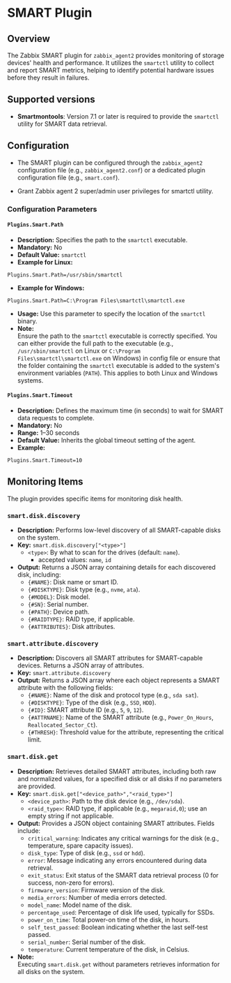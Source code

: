 # SMART Plugin

## Overview

The Zabbix SMART plugin for `zabbix_agent2` provides monitoring of storage devices' health and performance. It utilizes the `smartctl` utility to collect and report SMART metrics, helping to identify potential hardware issues before they result in failures.

## Supported versions
- **Smartmontools**: Version 7.1 or later is required to provide the `smartctl` utility for SMART data retrieval.

## Configuration

- The SMART plugin can be configured through the `zabbix_agent2` configuration file (e.g., `zabbix_agent2.conf`) or a dedicated plugin configuration file (e.g., `smart.conf`).

- Grant Zabbix agent 2 super/admin user privileges for smartctl utility.

### Configuration Parameters

#### `Plugins.Smart.Path`
- **Description:** Specifies the path to the `smartctl` executable.
- **Mandatory:** No
- **Default Value:** `smartctl`
- **Example for Linux:**
```
Plugins.Smart.Path=/usr/sbin/smartctl
```
- **Example for Windows:**
```
Plugins.Smart.Path=C:\Program Files\smartctl\smartctl.exe
```
- **Usage:** Use this parameter to specify the location of the `smartctl` binary.
- **Note:**  
  Ensure the path to the `smartctl` executable is correctly specified. You can either provide the full path to the executable (e.g., `/usr/sbin/smartctl` on Linux or `C:\Program Files\smartctl\smartctl.exe` on Windows) in config file or ensure that the folder containing the `smartctl` executable is added to the system's environment variables (`PATH`). This applies to both Linux and Windows systems.

#### `Plugins.Smart.Timeout`
- **Description:** Defines the maximum time (in seconds) to wait for SMART data requests to complete.
- **Mandatory:** No
- **Range:** 1–30 seconds
- **Default Value:** Inherits the global timeout setting of the agent.
- **Example:**
```
Plugins.Smart.Timeout=10
```

## Monitoring Items

The plugin provides specific items for monitoring disk health.

### `smart.disk.discovery`
- **Description:** Performs low-level discovery of all SMART-capable disks on the system.
- **Key:** `smart.disk.discovery["<type>"]`
  - `<type>`: By what to scan for the drives (default: `name`).
    -  accepted values: `name`, `id`
- **Output:** Returns a JSON array containing details for each discovered disk, including:
  - `{#NAME}`: Disk name or smart ID.
  - `{#DISKTYPE}`: Disk type (e.g., `nvme`, `ata`).
  - `{#MODEL}`: Disk model.
  - `{#SN}`: Serial number.
  - `{#PATH}`: Device path.
  - `{#RAIDTYPE}`: RAID type, if applicable.
  - `{#ATTRIBUTES}`: Disk attributes.

### `smart.attribute.discovery`
- **Description:** Discovers all SMART attributes for SMART-capable devices. Returns a JSON array of attributes.
- **Key:** `smart.attribute.discovery`
- **Output:** Returns a JSON array where each object represents a SMART attribute with the following fields:
  - `{#NAME}`: Name of the disk and protocol type (e.g., `sda sat`).
  - `{#DISKTYPE}`: Type of the disk (e.g., `SSD`, `HDD`).
  - `{#ID}`: SMART attribute ID (e.g., `5`, `9`, `12`).
  - `{#ATTRNAME}`: Name of the SMART attribute (e.g., `Power_On_Hours`, `Reallocated_Sector_Ct`).
  - `{#THRESH}`: Threshold value for the attribute, representing the critical limit.

### `smart.disk.get`
- **Description:** Retrieves detailed SMART attributes, including both raw and normalized values, for a specified disk or all disks if no parameters are provided.
- **Key:** `smart.disk.get["<device_path>","<raid_type>"]`
  - `<device_path>`: Path to the disk device (e.g., `/dev/sda`).
  - `<raid_type>`: RAID type, if applicable (e.g., `megaraid,0`); use an empty string if not applicable.
- **Output:** Provides a JSON object containing SMART attributes. Fields include:
  - `critical_warning`: Indicates any critical warnings for the disk (e.g., temperature, spare capacity issues).
  - `disk_type`: Type of disk (e.g., `ssd` or `hdd`).
  - `error`: Message indicating any errors encountered during data retrieval.
  - `exit_status`: Exit status of the SMART data retrieval process (0 for success, non-zero for errors).
  - `firmware_version`: Firmware version of the disk.
  - `media_errors`: Number of media errors detected.
  - `model_name`: Model name of the disk.
  - `percentage_used`: Percentage of disk life used, typically for SSDs.
  - `power_on_time`: Total power-on time of the disk, in hours.
  - `self_test_passed`: Boolean indicating whether the last self-test passed.
  - `serial_number`: Serial number of the disk.
  - `temperature`: Current temperature of the disk, in Celsius.
- **Note:**  
  Executing `smart.disk.get` without parameters retrieves information for all disks on the system.
